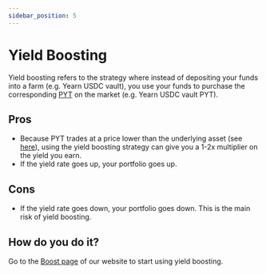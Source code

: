 ```yaml
---
sidebar_position: 5
---
```


# Yield Boosting

Yield boosting refers to the strategy where instead of depositing your funds into a farm (e.g. Yearn USDC vault), you use your funds to purchase the corresponding [PYT](./pyt) on the market (e.g. Yearn USDC vault PYT).

## Pros

- Because PYT trades at a price lower than the underlying asset (see [here](./pyt#observations)), using the yield boosting strategy can give you a 1-2x multiplier on the yield you earn.
- If the yield rate goes up, your portfolio goes up.

## Cons

- If the yield rate goes down, your portfolio goes down. This is the main risk of yield boosting.

## How do you do it?

Go to the [Boost page](https://timelessfi.com/boost) of our website to start using yield boosting.